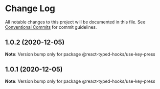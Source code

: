 # Change Log

All notable changes to this project will be documented in this file.
See [Conventional Commits](https://conventionalcommits.org) for commit guidelines.

## 1.0.2 (2020-12-05)

**Note:** Version bump only for package @react-typed-hooks/use-key-press





## 1.0.1 (2020-12-05)

**Note:** Version bump only for package @react-typed-hooks/use-key-press
